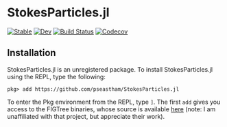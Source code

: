 # StokesParticles.jl

[![Stable](https://img.shields.io/badge/docs-stable-blue.svg)](https://pseastham.github.io/StokesParticles.jl/stable)
[![Dev](https://img.shields.io/badge/docs-dev-blue.svg)](https://pseastham.github.io/StokesParticles.jl/dev)
[![Build Status](https://travis-ci.com/pseastham/StokesParticles.jl.svg?branch=master)](https://travis-ci.com/pseastham/StokesParticles.jl)
[![Codecov](https://codecov.io/gh/pseastham/StokesParticles.jl/branch/master/graph/badge.svg)](https://codecov.io/gh/pseastham/StokesParticles.jl)

## Installation

StokesParticles.jl is an unregistered package. To install StokesParticles.jl using the REPL, type the following:

```
pkg> add https://github.com/pseastham/StokesParticles.jl
```

To enter the Pkg environment from the REPL, type `]`. The first `add` gives you access to the FIGTree binaries, whose source is available [here](http://users.umiacs.umd.edu/~morariu/figtree/) (note: I am unaffiliated with that project, but appreciate their work).
